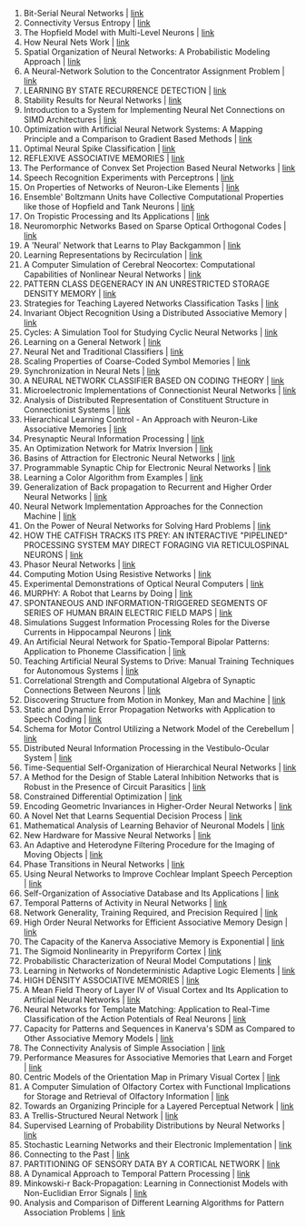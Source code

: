 1. Bit-Serial Neural Networks | [link](/paper/1987/hash/02e74f10e0327ad868d138f2b4fdd6f0-Abstract.html)
2. Connectivity Versus Entropy | [link](/paper/1987/hash/03afdbd66e7929b125f8597834fa83a4-Abstract.html)
3. The Hopfield Model with Multi-Level Neurons | [link](/paper/1987/hash/072b030ba126b2f4b2374f342be9ed44-Abstract.html)
4. How Neural Nets Work | [link](/paper/1987/hash/093f65e080a295f8076b1c5722a46aa2-Abstract.html)
5. Spatial Organization of Neural Networks: A Probabilistic Modeling Approach | [link](/paper/1987/hash/14bfa6bb14875e45bba028a21ed38046-Abstract.html)
6. A Neural-Network Solution to the Concentrator Assignment Problem | [link](/paper/1987/hash/1679091c5a880faf6fb5e6087eb1b2dc-Abstract.html)
7. LEARNING BY STATE RECURRENCE DETECTION | [link](/paper/1987/hash/182be0c5cdcd5072bb1864cdee4d3d6e-Abstract.html)
8. Stability Results for Neural Networks | [link](/paper/1987/hash/19ca14e7ea6328a42e0eb13d585e4c22-Abstract.html)
9. Introduction to a System for Implementing Neural Net Connections on SIMD Architectures | [link](/paper/1987/hash/1c383cd30b7c298ab50293adfecb7b18-Abstract.html)
10. Optimization with Artificial Neural Network Systems: A Mapping Principle and a Comparison to Gradient Based Methods | [link](/paper/1987/hash/1f0e3dad99908345f7439f8ffabdffc4-Abstract.html)
11. Optimal Neural Spike Classification | [link](/paper/1987/hash/1ff1de774005f8da13f42943881c655f-Abstract.html)
12. REFLEXIVE ASSOCIATIVE MEMORIES | [link](/paper/1987/hash/2838023a778dfaecdc212708f721b788-Abstract.html)
13. The Performance of Convex Set Projection Based Neural Networks | [link](/paper/1987/hash/28dd2c7955ce926456240b2ff0100bde-Abstract.html)
14. Speech Recognition Experiments with Perceptrons | [link](/paper/1987/hash/2a38a4a9316c49e5a833517c45d31070-Abstract.html)
15. On Properties of Networks of Neuron-Like Elements | [link](/paper/1987/hash/3295c76acbf4caaed33c36b1b5fc2cb1-Abstract.html)
16. Ensemble' Boltzmann Units have Collective Computational Properties like those of Hopfield and Tank Neurons | [link](/paper/1987/hash/32bb90e8976aab5298d5da10fe66f21d-Abstract.html)
17. On Tropistic Processing and Its Applications | [link](/paper/1987/hash/33e75ff09dd601bbe69f351039152189-Abstract.html)
18. Neuromorphic Networks Based on Sparse Optical Orthogonal Codes | [link](/paper/1987/hash/3416a75f4cea9109507cacd8e2f2aefc-Abstract.html)
19. A 'Neural' Network that Learns to Play Backgammon | [link](/paper/1987/hash/34173cb38f07f89ddbebc2ac9128303f-Abstract.html)
20. Learning Representations by Recirculation | [link](/paper/1987/hash/35f4a8d465e6e1edc05f3d8ab658c551-Abstract.html)
21. A Computer Simulation of Cerebral Neocortex: Computational Capabilities of Nonlinear Neural Networks | [link](/paper/1987/hash/37693cfc748049e45d87b8c7d8b9aacd-Abstract.html)
22. PATTERN CLASS DEGENERACY IN AN UNRESTRICTED STORAGE DENSITY MEMORY | [link](/paper/1987/hash/3c59dc048e8850243be8079a5c74d079-Abstract.html)
23. Strategies for Teaching Layered Networks Classification Tasks | [link](/paper/1987/hash/3ef815416f775098fe977004015c6193-Abstract.html)
24. Invariant Object Recognition Using a Distributed Associative Memory | [link](/paper/1987/hash/43ec517d68b6edd3015b3edc9a11367b-Abstract.html)
25. Cycles: A Simulation Tool for Studying Cyclic Neural Networks | [link](/paper/1987/hash/44f683a84163b3523afe57c2e008bc8c-Abstract.html)
26. Learning on a General Network | [link](/paper/1987/hash/45c48cce2e2d7fbdea1afc51c7c6ad26-Abstract.html)
27. Neural Net and Traditional Classifiers | [link](/paper/1987/hash/4e732ced3463d06de0ca9a15b6153677-Abstract.html)
28. Scaling Properties of Coarse-Coded Symbol Memories | [link](/paper/1987/hash/54229abfcfa5649e7003b83dd4755294-Abstract.html)
29. Synchronization in Neural Nets | [link](/paper/1987/hash/6364d3f0f495b6ab9dcf8d3b5c6e0b01-Abstract.html)
30. A NEURAL NETWORK CLASSIFIER BASED ON CODING THEORY | [link](/paper/1987/hash/642e92efb79421734881b53e1e1b18b6-Abstract.html)
31. Microelectronic Implementations of Connectionist Neural Networks | [link](/paper/1987/hash/6512bd43d9caa6e02c990b0a82652dca-Abstract.html)
32. Analysis of Distributed Representation of Constituent Structure in Connectionist Systems | [link](/paper/1987/hash/66f041e16a60928b05a7e228a89c3799-Abstract.html)
33. Hierarchical Learning Control - An Approach with Neuron-Like Associative Memories | [link](/paper/1987/hash/67c6a1e7ce56d3d6fa748ab6d9af3fd7-Abstract.html)
34. Presynaptic Neural Information Processing | [link](/paper/1987/hash/68d30a9594728bc39aa24be94b319d21-Abstract.html)
35. An Optimization Network for Matrix Inversion | [link](/paper/1987/hash/6c8349cc7260ae62e3b1396831a8398f-Abstract.html)
36. Basins of Attraction for Electronic Neural Networks | [link](/paper/1987/hash/6ea9ab1baa0efb9e19094440c317e21b-Abstract.html)
37. Programmable Synaptic Chip for Electronic Neural Networks | [link](/paper/1987/hash/6f4922f45568161a8cdf4ad2299f6d23-Abstract.html)
38. Learning a Color Algorithm from Examples | [link](/paper/1987/hash/70efdf2ec9b086079795c442636b55fb-Abstract.html)
39. Generalization of Back propagation to Recurrent and Higher Order Neural Networks | [link](/paper/1987/hash/735b90b4568125ed6c3f678819b6e058-Abstract.html)
40. Neural Network Implementation Approaches for the Connection Machine | [link](/paper/1987/hash/7647966b7343c29048673252e490f736-Abstract.html)
41. On the Power of Neural Networks for Solving Hard Problems | [link](/paper/1987/hash/7cbbc409ec990f19c78c75bd1e06f215-Abstract.html)
42. HOW THE CATFISH TRACKS ITS PREY: AN INTERACTIVE "PIPELINED" PROCESSING SYSTEM MAY DIRECT FORAGING VIA RETICULOSPINAL NEURONS | [link](/paper/1987/hash/7f39f8317fbdb1988ef4c628eba02591-Abstract.html)
43. Phasor Neural Networks | [link](/paper/1987/hash/8613985ec49eb8f757ae6439e879bb2a-Abstract.html)
44. Computing Motion Using Resistive Networks | [link](/paper/1987/hash/8e296a067a37563370ded05f5a3bf3ec-Abstract.html)
45. Experimental Demonstrations of Optical Neural Computers | [link](/paper/1987/hash/8f14e45fceea167a5a36dedd4bea2543-Abstract.html)
46. MURPHY: A Robot that Learns by Doing | [link](/paper/1987/hash/92cc227532d17e56e07902b254dfad10-Abstract.html)
47. SPONTANEOUS AND  INFORMATION-TRIGGERED SEGMENTS OF SERIES OF HUMAN BRAIN ELECTRIC FIELD MAPS | [link](/paper/1987/hash/93db85ed909c13838ff95ccfa94cebd9-Abstract.html)
48. Simulations Suggest Information Processing Roles for the Diverse Currents in Hippocampal Neurons | [link](/paper/1987/hash/9778d5d219c5080b9a6a17bef029331c-Abstract.html)
49. An Artificial Neural Network for Spatio-Temporal Bipolar Patterns: Application to Phoneme Classification | [link](/paper/1987/hash/98f13708210194c475687be6106a3b84-Abstract.html)
50. Teaching Artificial Neural Systems to Drive: Manual Training Techniques for Autonomous Systems | [link](/paper/1987/hash/9a1158154dfa42caddbd0694a4e9bdc8-Abstract.html)
51. Correlational Strength and Computational Algebra of Synaptic Connections Between Neurons | [link](/paper/1987/hash/9bf31c7ff062936a96d3c8bd1f8f2ff3-Abstract.html)
52. Discovering Structure from Motion in Monkey, Man and Machine | [link](/paper/1987/hash/9f61408e3afb633e50cdf1b20de6f466-Abstract.html)
53. Static and Dynamic Error Propagation Networks with Application to Speech Coding | [link](/paper/1987/hash/a1d0c6e83f027327d8461063f4ac58a6-Abstract.html)
54. Schema for Motor Control Utilizing a Network Model of the Cerebellum | [link](/paper/1987/hash/a3f390d88e4c41f2747bfa2f1b5f87db-Abstract.html)
55. Distributed Neural Information Processing in the Vestibulo-Ocular System | [link](/paper/1987/hash/a5771bce93e200c36f7cd9dfd0e5deaa-Abstract.html)
56. Time-Sequential Self-Organization of Hierarchical Neural Networks | [link](/paper/1987/hash/a5bfc9e07964f8dddeb95fc584cd965d-Abstract.html)
57. A Method for the Design of Stable Lateral Inhibition Networks that is Robust in the Presence of Circuit Parasitics | [link](/paper/1987/hash/a684eceee76fc522773286a895bc8436-Abstract.html)
58. Constrained Differential Optimization | [link](/paper/1987/hash/a87ff679a2f3e71d9181a67b7542122c-Abstract.html)
59. Encoding Geometric Invariances in Higher-Order Neural Networks | [link](/paper/1987/hash/aab3238922bcc25a6f606eb525ffdc56-Abstract.html)
60. A Novel Net that Learns Sequential Decision Process | [link](/paper/1987/hash/ad61ab143223efbc24c7d2583be69251-Abstract.html)
61. Mathematical Analysis of Learning Behavior of Neuronal Models | [link](/paper/1987/hash/b53b3a3d6ab90ce0268229151c9bde11-Abstract.html)
62. New Hardware for Massive Neural Networks | [link](/paper/1987/hash/b6d767d2f8ed5d21a44b0e5886680cb9-Abstract.html)
63. An Adaptive and Heterodyne Filtering Procedure for the Imaging of Moving Objects | [link](/paper/1987/hash/c0c7c76d30bd3dcaefc96f40275bdc0a-Abstract.html)
64. Phase Transitions in Neural Networks | [link](/paper/1987/hash/c16a5320fa475530d9583c34fd356ef5-Abstract.html)
65. Using Neural Networks to Improve Cochlear Implant Speech Perception | [link](/paper/1987/hash/c20ad4d76fe97759aa27a0c99bff6710-Abstract.html)
66. Self-Organization of Associative Database and Its Applications | [link](/paper/1987/hash/c4ca4238a0b923820dcc509a6f75849b-Abstract.html)
67. Temporal Patterns of Activity in Neural Networks | [link](/paper/1987/hash/c51ce410c124a10e0db5e4b97fc2af39-Abstract.html)
68. Network Generality, Training Required, and Precision Required | [link](/paper/1987/hash/c74d97b01eae257e44aa9d5bade97baf-Abstract.html)
69. High Order Neural Networks for Efficient Associative Memory Design | [link](/paper/1987/hash/c7e1249ffc03eb9ded908c236bd1996d-Abstract.html)
70. The Capacity of the Kanerva Associative Memory is Exponential | [link](/paper/1987/hash/c81e728d9d4c2f636f067f89cc14862c-Abstract.html)
71. The Sigmoid Nonlinearity in Prepyriform Cortex | [link](/paper/1987/hash/c9f0f895fb98ab9159f51fd0297e236d-Abstract.html)
72. Probabilistic Characterization of Neural Model Computations | [link](/paper/1987/hash/d09bf41544a3365a46c9077ebb5e35c3-Abstract.html)
73. Learning in Networks of Nondeterministic Adaptive Logic Elements | [link](/paper/1987/hash/d1fe173d08e959397adf34b1d77e88d7-Abstract.html)
74. HIGH DENSITY ASSOCIATIVE MEMORIES | [link](/paper/1987/hash/d2ddea18f00665ce8623e36bd4e3c7c5-Abstract.html)
75. A Mean Field Theory of Layer IV of Visual Cortex and Its Application to Artificial Neural Networks | [link](/paper/1987/hash/d3d9446802a44259755d38e6d163e820-Abstract.html)
76. Neural Networks for Template Matching: Application to Real-Time Classification of the Action Potentials of Real Neurons | [link](/paper/1987/hash/d645920e395fedad7bbbed0eca3fe2e0-Abstract.html)
77. Capacity for Patterns and Sequences in Kanerva's SDM as Compared to Other Associative Memory Models | [link](/paper/1987/hash/d67d8ab4f4c10bf22aa353e27879133c-Abstract.html)
78. The Connectivity Analysis of Simple Association | [link](/paper/1987/hash/d82c8d1619ad8176d665453cfb2e55f0-Abstract.html)
79. Performance Measures for Associative Memories that Learn and Forget | [link](/paper/1987/hash/d9d4f495e875a2e075a1a4a6e1b9770f-Abstract.html)
80. Centric Models of the Orientation Map in Primary Visual Cortex | [link](/paper/1987/hash/e2c420d928d4bf8ce0ff2ec19b371514-Abstract.html)
81. A Computer Simulation of Olfactory Cortex with Functional Implications for Storage and Retrieval of Olfactory Information | [link](/paper/1987/hash/e369853df766fa44e1ed0ff613f563bd-Abstract.html)
82. Towards an Organizing Principle for a Layered Perceptual Network | [link](/paper/1987/hash/e4da3b7fbbce2345d7772b0674a318d5-Abstract.html)
83. A Trellis-Structured Neural Network | [link](/paper/1987/hash/ea5d2f1c4608232e07d3aa3d998e5135-Abstract.html)
84. Supervised Learning of Probability Distributions by Neural Networks | [link](/paper/1987/hash/eccbc87e4b5ce2fe28308fd9f2a7baf3-Abstract.html)
85. Stochastic Learning Networks and their Electronic Implementation | [link](/paper/1987/hash/f033ab37c30201f73f142449d037028d-Abstract.html)
86. Connecting to the Past | [link](/paper/1987/hash/f457c545a9ded88f18ecee47145a72c0-Abstract.html)
87. PARTITIONING OF SENSORY DATA BY A CORTICAL NETWORK | [link](/paper/1987/hash/f7177163c833dff4b38fc8d2872f1ec6-Abstract.html)
88. A Dynamical Approach to Temporal Pattern Processing | [link](/paper/1987/hash/fbd7939d674997cdb4692d34de8633c4-Abstract.html)
89. Minkowski-r Back-Propagation: Learning in Connectionist Models with Non-Euclidian Error Signals | [link](/paper/1987/hash/fc490ca45c00b1249bbe3554a4fdf6fb-Abstract.html)
90. Analysis and Comparison of Different Learning Algorithms for Pattern Association Problems | [link](/paper/1987/hash/fe9fc289c3ff0af142b6d3bead98a923-Abstract.html)